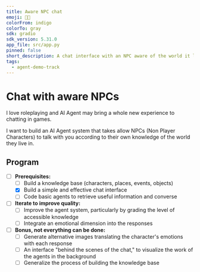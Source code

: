 ```yaml
---
title: Aware NPC chat
emoji: 💬💡
colorFrom: indigo
colorTo: gray
sdk: gradio
sdk_version: 5.31.0
app_file: src/app.py
pinned: false
short_description: A chat interface with an NPC aware of the world it lives in
tags:
  - agent-demo-track
---
```


# Chat with aware NPCs 

I love roleplaying and AI Agent may bring a whole new experience to chatting in games.

I want to build an AI Agent system that takes allow NPCs (Non Player Characters) to talk with you 
according to their own knowledge of the world they live in.

## Program
- [ ] **Prerequisites:**
  - [ ] Build a knowledge base (characters, places, events, objects)
  - [x] Build a simple and effective chat interface
  - [ ] Code basic agents to retrieve useful information and converse

- [ ] **Iterate to improve quality:**
  - [ ] Improve the agent system, particularly by grading the level of accessible knowledge
  - [ ] Integrate an emotional dimension into the responses

- [ ] **Bonus, not everything can be done:**
  - [ ] Generate alternative images translating the character's emotions with each response
  - [ ] An interface "behind the scenes of the chat," to visualize the work of the agents in the background
  - [ ] Generalize the process of building the knowledge base

